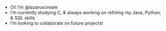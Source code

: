 - Oi! I’m @lazaruscreate
- I’m currently studying C, & always working on refining my Java, Python, & SQL skills
- I’m looking to collaborate on future projects!


<!---
lazaruscreate/lazaruscreate is a ✨ special ✨ repository because its `README.md` (this file) appears on your GitHub profile.
You can click the Preview link to take a look at your changes.
--->
